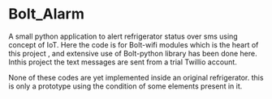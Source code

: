 # Bolt_Alarm
A small python application to alert refrigerator status over sms using concept of IoT.
Here the code is for Bolt-wifi modules which is the heart of this project , and extensive use of Bolt-python library has been done here.
Inthis project the text messages are sent from a trial Twillio account. 

None of these codes are yet implemented inside an original refrigerator. this is only a prototype using the condition of some elements present in it.
